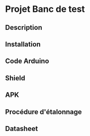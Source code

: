 # Projet Banc de test 

## Description

## Installation
## Code Arduino
## Shield
## APK
## Procédure d'étalonnage
## Datasheet


